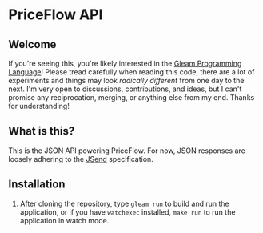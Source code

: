 # PriceFlow API

## Welcome

If you're seeing this, you're likely interested in the [Gleam Programming Language](https://gleam.run)! Please tread carefully when reading this code, there are a lot of experiments and things may look _radically different_ from one day to the next. I'm very open to discussions, contributions, and ideas, but I can't promise any reciprocation, merging, or anything else from my end. Thanks for understanding!

## What is this?

This is the JSON API powering PriceFlow. For now, JSON responses are loosely adhering to the [JSend](https://github.com/omniti-labs/jsend) specification.

## Installation

1. After cloning the repository, type `gleam run` to build and run the application, or if you have `watchexec` installed, `make run` to run the application in watch mode.
